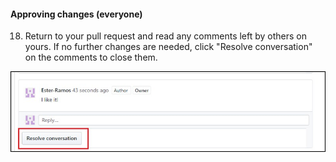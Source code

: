 #### Approving changes (everyone)

18. Return to your pull request and read any comments left by others on yours.
If no further changes are needed, click "Resolve conversation" on the comments
to close them.

![Resolve a conversation](images/resolve_conversation.jpg)
